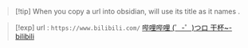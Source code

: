 
>[!tip] When you copy a url into obsidian, will use its title as it names . 


>[!exp] 
>url : `https://www.bilibili.com/`
>[哔哩哔哩 (゜-゜)つロ 干杯\~-bilibili](https://www.bilibili.com/)

